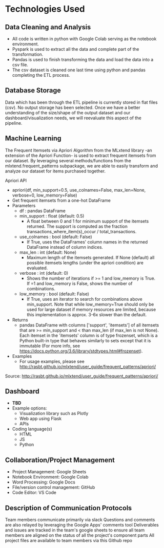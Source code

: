 # Technologies Used

## Data Cleaning and Analysis

- All code is written in python with Google Colab serving as the notebook environment.
- Pyspark is used to extract all the data and complete part of the transformation.
- Pandas is used to finish transforming the data and load the data into a csv file.
- The csv dataset is cleaned one last time using python and pandas completing the ETL process.

## Database Storage

Data which has been through the ETL pipeline is currently stored in flat files (csv).
No output storage has been selected. Once we have a better understanding of the size/shape of the output dataset and our dashboard/visualization needs, we will reevaluate this aspect of the pipeline.

## Machine Learning

The Frequent Itemsets via Apriori Algorithm from the MLxtend library -an extension of the Apriori Function- is used to extract frequent itemsets from our dataset. By leveraging several methods/functions from the mlxtend.frequent_patterns subpackage, we are able to easily transform and analyze our dataset for items purchased together.

Apriori API

- apriori(df, min_support=0.5, use_colnames=False, max_len=None, verbose=0, low_memory=False)
- Get frequent itemsets from a one-hot DataFrame
- Parameters
  - df : pandas DataFrame
  - min_support : float (default: 0.5)
    - A float between 0 and 1 for minimum support of the itemsets returned. The support is computed as the fraction transactions_where_item(s)_occur / total_transactions.
  - use_colnames : bool (default: False)
    - If True, uses the DataFrames' column names in the returned DataFrame instead of column indices.
  - max_len : int (default: None)
    - Maximum length of the itemsets generated. If None (default) all possible itemsets lengths (under the apriori condition) are evaluated.
  - verbose : int (default: 0)
    - Shows the number of iterations if >= 1 and low_memory is True. If =1 and low_memory is False, shows the number of combinations.
  - low_memory : bool (default: False)
    - If True, uses an iterator to search for combinations above min_support. Note that while low_memory=True should only be used for large dataset if memory resources are limited, because this implementation is approx. 3-6x slower than the default.
- Returns
  - pandas DataFrame with columns ['support', 'itemsets'] of all itemsets that are >= min_support and < than max_len (if max_len is not None). Each itemset in the 'itemsets' column is of type frozenset, which is a Python built-in type that behaves similarly to sets except that it is immutable (For more info, see <https://docs.python.org/3.6/library/stdtypes.html#frozenset>).
- Examples
  - For usage examples, please see <http://rasbt.github.io/mlxtend/user_guide/frequent_patterns/apriori/>

Source: <http://rasbt.github.io/mlxtend/user_guide/frequent_patterns/apriori/>

## Dashboard

- **TBD**
- Example options:
  - Visualization library such as Plotly
  - Web app using Flask
  - APIs
- Coding language(s)
  - HTML
  - JS
  - Python

## Collaboration/Project Management

- Project Management: Google Sheets
- Notebook Environment: Google Colab
- Word Processing: Google Docs
- File/version control management: GitHub
- Code Editor: VS Code

## Description of Communication Protocols

Team members communicate primarily via slack
Questions and comments are also relayed by leveraging the Google Apps' comments tool
Deliverables and issues are tracked in the team's google sheets to ensure all team members are aligned on the status of all the project's component parts
All project files are available to team members via this Github repo
